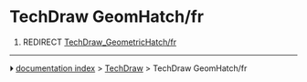# TechDraw GeomHatch/fr
1.  REDIRECT [TechDraw_GeometricHatch/fr](TechDraw_GeometricHatch/fr.md)



---
⏵ [documentation index](../README.md) > [TechDraw](TechDraw_Workbench.md) > TechDraw GeomHatch/fr
